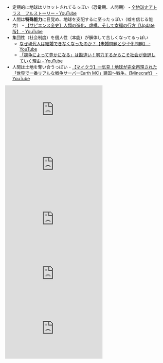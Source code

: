 - 定期的に地球はリセットされてるっぽい（恐竜期、人間期） - [全地球史アトラス　フルストーリー - YouTube](https://www.youtube.com/watch?v=rTCXFuQSSNU)
- 人間は**特殊能力**に目覚め、地球を支配するに至ったっぽい（嘘を信じる能力） - [【サピエンス全史】人類の進化、虚構、そして幸福の行方【Update版】 - YouTube](https://www.youtube.com/watch?v=igWL9j1WWAE)
- 集団性（社会制度）を個人性（本能）が解体して苦しくなってるっぽい
    - [なぜ現代人は結婚できなくなったのか？【未婚問題と少子化問題】 - YouTube](https://www.youtube.com/watch?v=R48ucssL_Es)
    - [「競争によって豊かになる」は勘違い！努力するからこそ社会が衰退していく理由 - YouTube](https://www.youtube.com/watch?v=L8e4kpxIqFk)
- 人間は土地を奪い合うっぽい - [【マイクラ】一気見！地球が完全再現された「世界で一番リアルな戦争サーバーEarth MC」建国～戦争。【Minecraft】 - YouTube](https://www.youtube.com/watch?v=-LHpQS7oYLo)

<div class="flex flex-wrap">
<iframe width="320" height="180" src="https://www.youtube.com/embed/rTCXFuQSSNU?si=j_W5Q8iFZm73OC93" title="YouTube video player" frameborder="0" allow="accelerometer; autoplay; clipboard-write; encrypted-media; gyroscope; picture-in-picture; web-share" referrerpolicy="strict-origin-when-cross-origin" allowfullscreen></iframe>

<iframe width="320" height="180" src="https://www.youtube.com/embed/igWL9j1WWAE?si=7I-w28mmcOcNVM-v" title="YouTube video player" frameborder="0" allow="accelerometer; autoplay; clipboard-write; encrypted-media; gyroscope; picture-in-picture; web-share" referrerpolicy="strict-origin-when-cross-origin" allowfullscreen></iframe>

<iframe width="320" height="180" src="https://www.youtube.com/embed/R48ucssL_Es?si=vae7ZkGPOmj6lr_8" title="YouTube video player" frameborder="0" allow="accelerometer; autoplay; clipboard-write; encrypted-media; gyroscope; picture-in-picture; web-share" referrerpolicy="strict-origin-when-cross-origin" allowfullscreen></iframe>

<iframe width="320" height="180" src="https://www.youtube.com/embed/L8e4kpxIqFk?si=Kq6KiO--98j4WfnQ" title="YouTube video player" frameborder="0" allow="accelerometer; autoplay; clipboard-write; encrypted-media; gyroscope; picture-in-picture; web-share" referrerpolicy="strict-origin-when-cross-origin" allowfullscreen></iframe>

<iframe width="320" height="180" src="https://www.youtube.com/embed/-LHpQS7oYLo?si=PZeVAX053_Cxrm_I" title="YouTube video player" frameborder="0" allow="accelerometer; autoplay; clipboard-write; encrypted-media; gyroscope; picture-in-picture; web-share" referrerpolicy="strict-origin-when-cross-origin" allowfullscreen></iframe>
</div>
